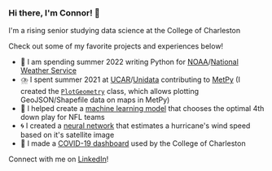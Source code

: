 ### Hi there, I'm Connor! 👋

I'm a rising senior studying data science at the College of Charleston

Check out some of my favorite projects and experiences below!

- 🌊 I am spending summer 2022 writing Python for [NOAA](https://www.noaa.gov/)/[National Weather Service](https://www.weather.gov/)
- ⛈️ I spent summer 2021 at [UCAR](https://www.ucar.edu/)/[Unidata](https://github.com/Unidata) contributing to [MetPy](https://github.com/Unidata/MetPy) (I created the [`PlotGeometry`](https://gist.github.com/23ccozad/8c5ee73731c466be2ed00817aabd792d) class, which allows plotting GeoJSON/Shapefile data on maps in MetPy)
- 🏈 I helped create a [machine learning model](https://github.com/23ccozad/nfl-4th-down-ml-model) that chooses the optimal 4th down play for NFL teams
- 🌀 I created a [neural network](https://github.com/23ccozad/hurricane-wind-speed-cnn) that estimates a hurricane's wind speed based on it's satellite image
- 🦠 I made a [COVID-19 dashboard](https://github.com/23ccozad/covid19-edutrack-cofc) used by the College of Charleston

Connect with me on [LinkedIn](https://www.linkedin.com/in/connor-cozad/)!
